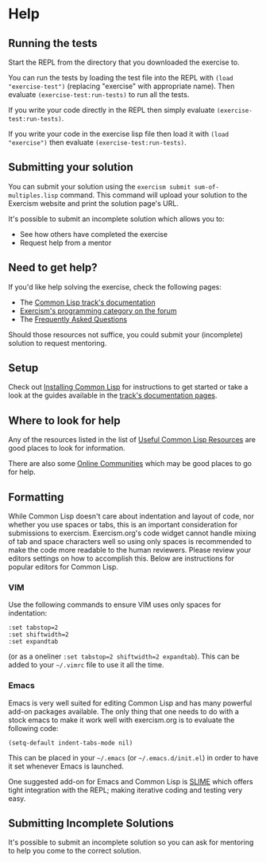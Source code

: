 # Help

## Running the tests

Start the REPL from the directory that you downloaded the exercise to.

You can run the tests by loading the test file into the REPL with `(load "exercise-test")` (replacing "exercise" with appropriate name). Then evaluate `(exercise-test:run-tests)` to run all the tests.

If you write your code directly in the REPL then simply evaluate `(exercise-test:run-tests)`.

If you write your code in the exercise lisp file then load it with `(load "exercise")` then evaluate `(exercise-test:run-tests)`.

## Submitting your solution

You can submit your solution using the `exercism submit sum-of-multiples.lisp` command.
This command will upload your solution to the Exercism website and print the solution page's URL.

It's possible to submit an incomplete solution which allows you to:

- See how others have completed the exercise
- Request help from a mentor

## Need to get help?

If you'd like help solving the exercise, check the following pages:

- The [Common Lisp track's documentation](https://exercism.org/docs/tracks/common-lisp)
- [Exercism's programming category on the forum](https://forum.exercism.org/c/programming/5)
- The [Frequently Asked Questions](https://exercism.org/docs/using/faqs)

Should those resources not suffice, you could submit your (incomplete) solution to request mentoring.

## Setup

Check out [Installing Common
Lisp][track-install] for
instructions to get started or take a look at the guides available in
the [track's documentation pages][track-docs].

## Where to look for help

Any of the resources listed in the list of [Useful Common Lisp Resources][track-resources] are good places to look for information.

There are also some [Online Communities][awesome-cl-communities] which may be good places to go for help.

## Formatting

While Common Lisp doesn't care about indentation and layout of code,
nor whether you use spaces or tabs, this is an important consideration
for submissions to exercism.
Exercism.org's code widget cannot handle mixing of tab and space characters well so using only spaces is recommended to make
the code more readable to the human reviewers.
Please review your editors settings on how to accomplish this.
Below are instructions for popular editors for Common Lisp.

### VIM

Use the following commands to ensure VIM uses only spaces for
indentation:

```vimscript
:set tabstop=2
:set shiftwidth=2
:set expandtab
```

(or as a oneliner `:set tabstop=2 shiftwidth=2 expandtab`). This can
be added to your `~/.vimrc` file to use it all the time.

### Emacs

Emacs is very well suited for editing Common Lisp and has many
powerful add-on packages available. The only thing that one needs to
do with a stock emacs to make it work well with exercism.org is to
evaluate the following code:

`(setq-default indent-tabs-mode nil)`

This can be placed in your `~/.emacs` (or `~/.emacs.d/init.el`) in
order to have it set whenever Emacs is launched.

One suggested add-on for Emacs and Common Lisp is
[SLIME][slime] which offers tight integration
with the REPL; making iterative coding and testing very easy.

## Submitting Incomplete Solutions
It's possible to submit an incomplete solution so you can ask for mentoring to help you come to the correct solution.

[awesome-cl-communities]: https://github.com/GustavBertram/awesome-common-lisp-learning#online-community
[slime]: https://github.com/slime/slime
[track-docs]: /docs/tracks/common-lisp
[track-install]: /docs/tracks/common-lisp/installation
[track-resources]: /docs/tracks/common-lisp/resources
